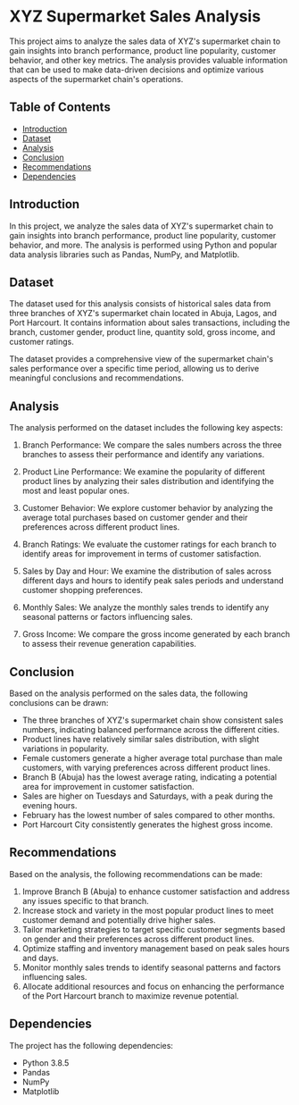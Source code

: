 # XYZ Supermarket Sales Analysis

This project aims to analyze the sales data of XYZ's supermarket chain to gain insights into branch performance, product line popularity, customer behavior, and other key metrics. The analysis provides valuable information that can be used to make data-driven decisions and optimize various aspects of the supermarket chain's operations.

## Table of Contents

- [Introduction](#introduction)
- [Dataset](#dataset)
- [Analysis](#analysis)
- [Conclusion](#conclusion)
- [Recommendations](#recommendations)
- [Dependencies](#dependencies)

## Introduction

In this project, we analyze the sales data of XYZ's supermarket chain to gain insights into branch performance, product line popularity, customer behavior, and more. The analysis is performed using Python and popular data analysis libraries such as Pandas, NumPy, and Matplotlib.

## Dataset

The dataset used for this analysis consists of historical sales data from three branches of XYZ's supermarket chain located in Abuja, Lagos, and Port Harcourt. It contains information about sales transactions, including the branch, customer gender, product line, quantity sold, gross income, and customer ratings.

The dataset provides a comprehensive view of the supermarket chain's sales performance over a specific time period, allowing us to derive meaningful conclusions and recommendations.

## Analysis

The analysis performed on the dataset includes the following key aspects:

1. Branch Performance: We compare the sales numbers across the three branches to assess their performance and identify any variations.

2. Product Line Performance: We examine the popularity of different product lines by analyzing their sales distribution and identifying the most and least popular ones.

3. Customer Behavior: We explore customer behavior by analyzing the average total purchases based on customer gender and their preferences across different product lines.

4. Branch Ratings: We evaluate the customer ratings for each branch to identify areas for improvement in terms of customer satisfaction.

5. Sales by Day and Hour: We examine the distribution of sales across different days and hours to identify peak sales periods and understand customer shopping preferences.

6. Monthly Sales: We analyze the monthly sales trends to identify any seasonal patterns or factors influencing sales.

7. Gross Income: We compare the gross income generated by each branch to assess their revenue generation capabilities.

## Conclusion

Based on the analysis performed on the sales data, the following conclusions can be drawn:

- The three branches of XYZ's supermarket chain show consistent sales numbers, indicating balanced performance across the different cities.
- Product lines have relatively similar sales distribution, with slight variations in popularity.
- Female customers generate a higher average total purchase than male customers, with varying preferences across different product lines.
- Branch B (Abuja) has the lowest average rating, indicating a potential area for improvement in customer satisfaction.
- Sales are higher on Tuesdays and Saturdays, with a peak during the evening hours.
- February has the lowest number of sales compared to other months.
- Port Harcourt City consistently generates the highest gross income.

## Recommendations

Based on the analysis, the following recommendations can be made:

1. Improve Branch B (Abuja) to enhance customer satisfaction and address any issues specific to that branch.
2. Increase stock and variety in the most popular product lines to meet customer demand and potentially drive higher sales.
3. Tailor marketing strategies to target specific customer segments based on gender and their preferences across different product lines.
4. Optimize staffing and inventory management based on peak sales hours and days.
5. Monitor monthly sales trends to identify seasonal patterns and factors influencing sales.
6. Allocate additional resources and focus on enhancing the performance of the Port Harcourt branch to maximize revenue potential.

## Dependencies

The project has the following dependencies:

- Python 3.8.5
- Pandas
- NumPy
- Matplotlib
